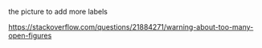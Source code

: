 the picture to add more labels

https://stackoverflow.com/questions/21884271/warning-about-too-many-open-figures
